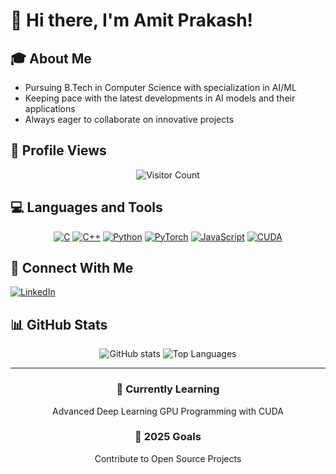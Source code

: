 # 👋 Hi there, I'm Amit Prakash!

## 🎓 About Me
- Pursuing B.Tech in Computer Science with specialization in AI/ML
- Keeping pace with the latest developments in AI models and their applications
- Always eager to collaborate on innovative projects

## 👥 Profile Views
<div align="center">

![Visitor Count](https://profile-counter.glitch.me/{wazupsteve}/count.svg)

</div>

## 💻 Languages and Tools
<div align="center">

[![C](https://img.shields.io/badge/C-00599C?style=for-the-badge&logo=c&logoColor=white)](https://www.cprogramming.com/)
[![C++](https://img.shields.io/badge/C++-00599C?style=for-the-badge&logo=c%2B%2B&logoColor=white)](https://www.cplusplus.com/)
[![Python](https://img.shields.io/badge/Python-3776AB?style=for-the-badge&logo=python&logoColor=white)](https://www.python.org)
[![PyTorch](https://img.shields.io/badge/PyTorch-EE4C2C?style=for-the-badge&logo=pytorch&logoColor=white)](https://pytorch.org/)
[![JavaScript](https://img.shields.io/badge/JavaScript-F7DF1E?style=for-the-badge&logo=javascript&logoColor=black)](https://developer.mozilla.org/en-US/docs/Web/JavaScript)
[![CUDA](https://img.shields.io/badge/CUDA-76B900?style=for-the-badge&logo=nvidia&logoColor=white)](https://developer.nvidia.com/cuda-toolkit)

</div>

## 🔗 Connect With Me
[![LinkedIn](https://img.shields.io/badge/LinkedIn-0077B5?style=for-the-badge&logo=linkedin&logoColor=white)](https://www.linkedin.com/in/amit-prakash2005)

## 📊 GitHub Stats
<div align="center">

![GitHub stats](https://github-readme-stats.vercel.app/api?username=wazupsteve&show_icons=true&theme=radical)
![Top Languages](https://github-readme-stats.vercel.app/api/top-langs/?username=wazupsteve&layout=compact&theme=radical)

</div>

---
<div align="center">
  
### 🌱 Currently Learning
 Advanced Deep Learning
 GPU Programming with CUDA

### 🎯 2025 Goals
Contribute to Open Source Projects
</div>
